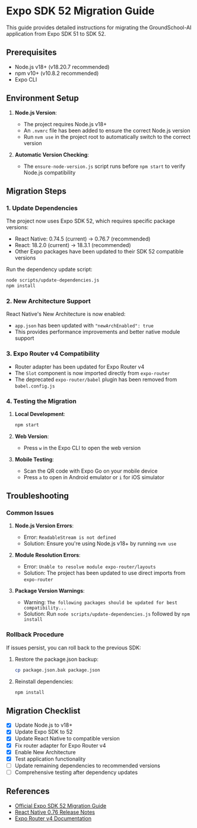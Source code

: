 # Expo SDK 52 Migration Guide

This guide provides detailed instructions for migrating the GroundSchool-AI application from Expo SDK 51 to SDK 52.

## Prerequisites

- Node.js v18+ (v18.20.7 recommended)
- npm v10+ (v10.8.2 recommended)
- Expo CLI

## Environment Setup

1. **Node.js Version**:
   - The project requires Node.js v18+
   - An `.nvmrc` file has been added to ensure the correct Node.js version
   - Run `nvm use` in the project root to automatically switch to the correct version

2. **Automatic Version Checking**:
   - The `ensure-node-version.js` script runs before `npm start` to verify Node.js compatibility

## Migration Steps

### 1. Update Dependencies

The project now uses Expo SDK 52, which requires specific package versions:

- React Native: 0.74.5 (current) → 0.76.7 (recommended)
- React: 18.2.0 (current) → 18.3.1 (recommended)
- Other Expo packages have been updated to their SDK 52 compatible versions

Run the dependency update script:

```bash
node scripts/update-dependencies.js
npm install
```

### 2. New Architecture Support

React Native's New Architecture is now enabled:

- `app.json` has been updated with `"newArchEnabled": true`
- This provides performance improvements and better native module support

### 3. Expo Router v4 Compatibility

- Router adapter has been updated for Expo Router v4
- The `Slot` component is now imported directly from `expo-router`
- The deprecated `expo-router/babel` plugin has been removed from `babel.config.js`

### 4. Testing the Migration

1. **Local Development**:
   ```bash
   npm start
   ```

2. **Web Version**:
   - Press `w` in the Expo CLI to open the web version

3. **Mobile Testing**:
   - Scan the QR code with Expo Go on your mobile device
   - Press `a` to open in Android emulator or `i` for iOS simulator

## Troubleshooting

### Common Issues

1. **Node.js Version Errors**:
   - Error: `ReadableStream is not defined`
   - Solution: Ensure you're using Node.js v18+ by running `nvm use`

2. **Module Resolution Errors**:
   - Error: `Unable to resolve module expo-router/layouts`
   - Solution: The project has been updated to use direct imports from `expo-router`

3. **Package Version Warnings**:
   - Warning: `The following packages should be updated for best compatibility...`
   - Solution: Run `node scripts/update-dependencies.js` followed by `npm install`

### Rollback Procedure

If issues persist, you can roll back to the previous SDK:

1. Restore the package.json backup:
   ```bash
   cp package.json.bak package.json
   ```

2. Reinstall dependencies:
   ```bash
   npm install
   ```

## Migration Checklist

- [x] Update Node.js to v18+
- [x] Update Expo SDK to 52
- [x] Update React Native to compatible version
- [x] Fix router adapter for Expo Router v4
- [x] Enable New Architecture
- [x] Test application functionality
- [ ] Update remaining dependencies to recommended versions
- [ ] Comprehensive testing after dependency updates

## References

- [Official Expo SDK 52 Migration Guide](https://docs.expo.dev/workflow/upgrading-expo-sdk-walkthrough/)
- [React Native 0.76 Release Notes](https://reactnative.dev/blog/2023/12/06/0.73-stable-released)
- [Expo Router v4 Documentation](https://docs.expo.dev/router/reference/slot/)
